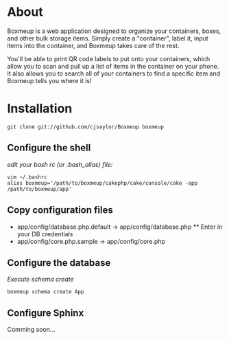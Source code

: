 # About
Boxmeup is a web application designed to organize your containers, boxes, and
other bulk storage items.  Simply create a "container", label it, input items into
the container, and Boxmeup takes care of the rest.

You'll be able to print QR code labels to put onto your containers, which allow
you to scan and pull up a list of items in the container on your phone.  It also
allows you to search all of your containers to find a specific item and Boxmeup
tells you where it is!

# Installation

    git clone git://github.com/cjsaylor/Boxmeup boxmeup

## Configure the shell ##

_edit your bash rc (or .bash_alias) file:_

    vim ~/.bashrc
    alias boxmeup='/path/to/boxmeup/cakephp/cake/console/cake -app /path/to/boxmeup/app'

## Copy configuration files ##

* app/config/database.php.default -> app/config/database.php
** Enter in your DB credentials
* app/config/core.php.sample -> app/config/core.php

## Configure the database ##

_Execute schema create_

    boxmeup schema create App

## Configure Sphinx

Comming soon...
